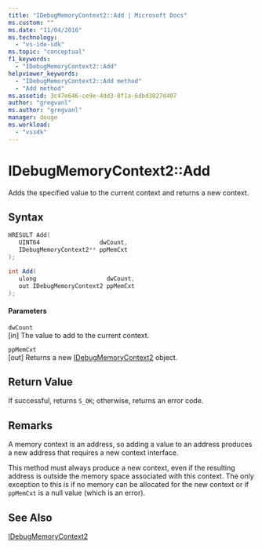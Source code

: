 ```yaml
---
title: "IDebugMemoryContext2::Add | Microsoft Docs"
ms.custom: ""
ms.date: "11/04/2016"
ms.technology: 
  - "vs-ide-sdk"
ms.topic: "conceptual"
f1_keywords: 
  - "IDebugMemoryContext2::Add"
helpviewer_keywords: 
  - "IDebugMemoryContext2::Add method"
  - "Add method"
ms.assetid: 3c47e646-ce9e-4dd3-8f1a-6dbd3827d407
author: "gregvanl"
ms.author: "gregvanl"
manager: douge
ms.workload: 
  - "vssdk"
---
```

# IDebugMemoryContext2::Add
Adds the specified value to the current context and returns a new context.  
  
## Syntax  
  
```cpp  
HRESULT Add(   
   UINT64                 dwCount,  
   IDebugMemoryContext2** ppMemCxt  
);  
```  
  
```csharp  
int Add(  
   ulong                    dwCount,   
   out IDebugMemoryContext2 ppMemCxt  
);  
```  
  
#### Parameters  
 `dwCount`  
 [in] The value to add to the current context.  
  
 `ppMemCxt`  
 [out] Returns a new [IDebugMemoryContext2](../../../extensibility/debugger/reference/idebugmemorycontext2.md) object.  
  
## Return Value  
 If successful, returns `S_OK`; otherwise, returns an error code.  
  
## Remarks  
 A memory context is an address, so adding a value to an address produces a new address that requires a new context interface.  
  
 This method must always produce a new context, even if the resulting address is outside the memory space associated with this context. The only exception to this is if no memory can be allocated for the new context or if `ppMemCxt` is a null value (which is an error).  
  
## See Also  
 [IDebugMemoryContext2](../../../extensibility/debugger/reference/idebugmemorycontext2.md)
